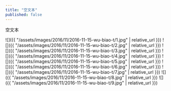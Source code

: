 ```yaml
---
title: "空文本"
published: false
---
```

空文本



![]({{ "/assets/images/2016/11/2016-11-15-wu-biao-t/1.jpg" | relative_url }})
![]({{ "/assets/images/2016/11/2016-11-15-wu-biao-t/2.jpg" | relative_url }})
![]({{ "/assets/images/2016/11/2016-11-15-wu-biao-t/3.jpg" | relative_url }})
![]({{ "/assets/images/2016/11/2016-11-15-wu-biao-t/4.jpg" | relative_url }})
![]({{ "/assets/images/2016/11/2016-11-15-wu-biao-t/5.jpg" | relative_url }})
![]({{ "/assets/images/2016/11/2016-11-15-wu-biao-t/6.jpg" | relative_url }})
![]({{ "/assets/images/2016/11/2016-11-15-wu-biao-t/7.jpg" | relative_url }})
![]({{ "/assets/images/2016/11/2016-11-15-wu-biao-t/8.jpg" | relative_url }})
![]({{ "/assets/images/2016/11/2016-11-15-wu-biao-t/9.jpg" | relative_url }})
